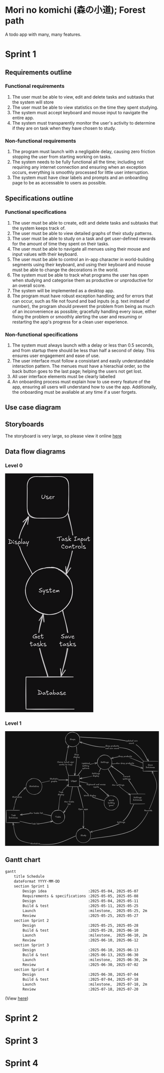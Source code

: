 # Mori no komichi (森の小道); Forest path
A todo app with many, many features.

# Sprint 1
## Requirements outline
### Functional requirements
1. The user must be able to view, edit and delete tasks and subtasks that the system will store
2. The user must be able to view statistics on the time they spent studying.
3. The system must accept keyboard and mouse input to navigate the entire app.
4. The system must transparently monitor the user's activity to determine if they are on task when they have chosen to study.
### Non-functional requirements
1. The program must launch with a negligable delay, causing zero friction stopping the user from starting working on tasks.
2. The system needs to be fully functional all the time; including not requiring any internet connection and ensuring when an exception occurs, everything is smoothly processed for little user interruption.
3. The system must have clear labels and prompts and an onboarding page to be as accessable to users as possible.
## Specifications outline
### Functional specifications
1. The user must be able to create, edit and delete tasks and subtasks that the system keeps track of.
2. The user must be able to view detailed graphs of their study patterns.
3. The user must be able to study on a task and get user-defined rewards for the amount of time they spent on their tasks.
4. The user must be able to navigate all menues using their mouse and input values with their keyboard.
5. The user must be able to control an in-app character in world-building segments using their keyboard, and using their keyboard and mouse must be able to change the decorations in the world.
6. The system must be able to track what programs the user has open when studying and categorise them as productive or unproductive for an overall score.
7. The system will be implemented as a desktop app.
8. The program must have robust exception handling; and for errors that can occur, such as file not found and bad inputs (e.g. text instead of number), the program should prevent the problem from being as much of an inconvenience as possible; gracefully handling every issue, either fixing the problem or smoothly alerting the user and resuming or restarting the app's progress for a clean user experience.
### Non-functional specifications
1. The system must always launch with a delay or less than 0.5 seconds, and from startup there should be less than half a second of delay. This ensures user engagement and ease of use.
2. The user interface must follow a consistant and easily understandable interaction pattern. The menues must have a hierachial order, so the back button goes to the last page; helping the users not get lost.
3. All user interface elements must be clearly labelled
4. An onboarding process must explain how to use every feature of the app, ensuring all users will understand how to use the app. Additionally, the onboarding must be avaliable at any time if a user forgets.
## Use case diagram
## Storyboards
The storyboard is very large, so please view it online [here](https://excalidraw.com/#json=0pviVfWcTNLK0z1RRgB37,hJraR8767Ax1RVhMA-3DlQ)
## Data flow diagrams
### Level 0
![Data flow level 0 diagram](image.png)
### Level 1
![Data flow level 1 diagram](image-1.png)
## Gantt chart
```mermaid
gantt
    title Schedule
    dateFormat YYYY-MM-DD
    section Sprint 1
        Design idea                   :2025-05-04, 2025-05-07
        Requirements & specifications :2025-05-05, 2025-05-08
        Design                        :2025-05-04, 2025-05-11
        Build & test                  :2025-05-11, 2025-05-25
        Launch                        :milestone,  2025-05-25, 2m
        Review                        :2025-05-25, 2025-05-27
    section Sprint 2
        Design                        :2025-05-25, 2025-05-28
        Build & test                  :2025-05-28, 2025-06-10
        Launch                        :milestone,  2025-06-10, 2m
        Review                        :2025-06-10, 2025-06-12
    section Sprint 3
        Design                        :2025-06-10, 2025-06-13
        Build & test                  :2025-06-13, 2025-06-30
        Launch                        :milestone,  2025-06-30, 2m
        Review                        :2025-06-30, 2025-07-02
    section Sprint 4
        Design                        :2025-06-30, 2025-07-04
        Build & test                  :2025-07-04, 2025-07-18
        Launch                        :milestone,  2025-07-18, 2m
        Review                        :2025-07-18, 2025-07-20
```
(View [here](https://mermaid.live/view#pako:eNqllE1zmzAQhv-KZg89gUcSBgmOrSen-NKc2uGigQ3WFIQrRNLW4_9e4U-SOMlg73BYLfO8y74adgNFWyJkUCnjXG6ID6ddjeShWGHZ17ivlcrhXWsb5cgPH-FyGS4W-1cdFk63hjysrTaOsH11iAV2ujJEl6jI28g45XFI_TMPyCkXZ_w7_u61xQaN68gX0q2x0I-6UEO3boTHI1y-6f5OXOzORh__tdd16ds67NwHOGNnnMdn_F71pli9273RtddtDQZkhHupZjz_k8bnTwfgo_m5uHgnfLIrL0TlZFe4POJJyOgNrgz4Fa4csGPOL7oSTXTllWg00ZUBOePRba5E17kSnQYQIb3synyyKy9E5xNdEaMfUIRM3uDKgF_hygE75NzfCwRQWV1C5myPATTo995whM0gnYNb-aWUQ-bTUtlfOeRm65m1Mj_btjlitu2rFWSPqu78qV8PK3ShVWVVc6paNCXab21vHGSMx2ynAtkG_kAm6CyNRBzAX8h4ksxYyhKWShHReZJuA_i3a0ZnUsTUB6OplELGaQBYatfa5X6z7xb89j9Dk1ft))

# Sprint 2
# Sprint 3
# Sprint 4
